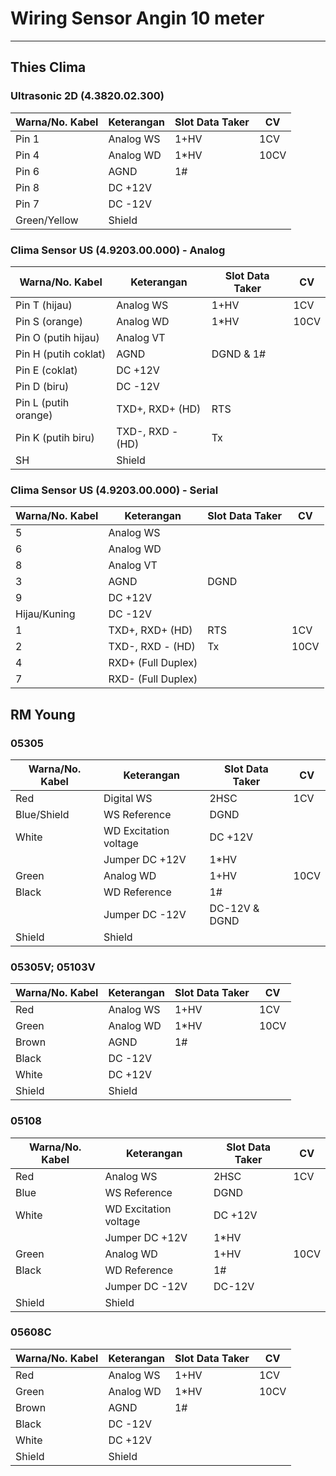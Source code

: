 # Wiring Sensor Angin 10 meter
***

## **Thies Clima**
### Ultrasonic 2D (4.3820.02.300)
| Warna/No. Kabel | Keterangan | Slot Data Taker | CV   |
|-----------------|------------|-----------------|------|
| Pin 1           | Analog WS  | 1+HV            | 1CV  |
| Pin 4           | Analog WD  | 1*HV            | 10CV |
| Pin 6           | AGND       | 1#              |      |
| Pin 8           | DC +12V    |                 |      |
| Pin 7           | DC -12V    |                 |      |
| Green/Yellow    | Shield     |                 |      |

### Clima Sensor US (4.9203.00.000) - Analog
| Warna/No. Kabel      | Keterangan       | Slot Data Taker | CV   |
|----------------------|------------------|-----------------|------|
| Pin T (hijau)        | Analog WS        | 1+HV            | 1CV  |
| Pin S (orange)       | Analog WD        | 1*HV            | 10CV |
| Pin O (putih hijau)  | Analog VT        |                 |      |
| Pin H (putih coklat) | AGND             | DGND & 1#       |      |
| Pin E (coklat)       | DC +12V          |                 |      |
| Pin D (biru)         | DC -12V          |                 |      |
| Pin L (putih orange) | TXD+, RXD+ (HD)  | RTS             |      |
| Pin K (putih biru)   | TXD-, RXD - (HD) | Tx              |      |
| SH                   | Shield           |                 |      |

### Clima Sensor US (4.9203.00.000) - Serial
| Warna/No. Kabel | Keterangan         | Slot Data Taker | CV   |
|-----------------|--------------------|-----------------|------|
| 5               | Analog WS          |                 |      |
| 6               | Analog WD          |                 |      |
| 8               | Analog VT          |                 |      |
| 3               | AGND               | DGND            |      |
| 9               | DC +12V            |                 |      |
| Hijau/Kuning    | DC -12V            |                 |      |
| 1               | TXD+, RXD+ (HD)    | RTS             | 1CV  |
| 2               | TXD-, RXD - (HD)   | Tx              | 10CV |
| 4               | RXD+ (Full Duplex) |                 |      |
| 7               | RXD- (Full Duplex) |                 |      |

## **RM Young**
### 05305
| Warna/No. Kabel | Keterangan            | Slot Data Taker | CV   |
|-----------------|-----------------------|-----------------|------|
| Red             | Digital WS            | 2HSC            | 1CV  |
| Blue/Shield     | WS Reference          | DGND            |      |
| White           | WD Excitation voltage | DC +12V         |      |
|                 | Jumper DC +12V        | 1*HV            |      |
| Green           | Analog WD             | 1+HV            | 10CV |
| Black           | WD Reference          | 1#              |      |
|                 | Jumper DC -12V        | DC-12V & DGND   |      |
| Shield          | Shield                |                 |      |

### 05305V; 05103V
| Warna/No. Kabel | Keterangan | Slot Data Taker | CV   |
|-----------------|------------|-----------------|------|
| Red             | Analog WS  | 1+HV            | 1CV  |
| Green           | Analog WD  | 1*HV            | 10CV |
| Brown           | AGND       | 1#              |      |
| Black           | DC -12V    |                 |      |
| White           | DC +12V    |                 |      |
| Shield          | Shield     |                 |      |

### 05108
| Warna/No. Kabel | Keterangan            | Slot Data Taker | CV   |
|-----------------|-----------------------|-----------------|------|
| Red             | Analog WS             | 2HSC            | 1CV  |
| Blue            | WS Reference          | DGND            |      |
| White           | WD Excitation voltage | DC +12V         |      |
|                 | Jumper DC +12V        | 1*HV            |      |
| Green           | Analog WD             | 1+HV            | 10CV |
| Black           | WD Reference          | 1#              |      |
|                 | Jumper DC -12V        | DC-12V          |      |
| Shield          | Shield                |                 |      |

### 05608C
| Warna/No. Kabel | Keterangan | Slot Data Taker | CV   |
|-----------------|------------|-----------------|------|
| Red             | Analog WS  | 1+HV            | 1CV  |
| Green           | Analog WD  | 1*HV            | 10CV |
| Brown           | AGND       | 1#              |      |
| Black           | DC -12V    |                 |      |
| White           | DC +12V    |                 |      |
| Shield          | Shield     |                 |      |
